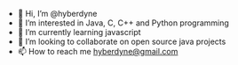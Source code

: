 - 👋 Hi, I’m @hyberdyne
- 👀 I’m interested in Java, C, C++ and Python programming
- 🌱 I’m currently learning javascript
- 💞️ I’m looking to collaborate on open source java projects
- 📫 How to reach me hyberdyne@gmail.com

<!---
hyberdyne/hyberdyne is a ✨ special ✨ repository because its `README.md` (this file) appears on your GitHub profile.
You can click the Preview link to take a look at your changes.
--->
